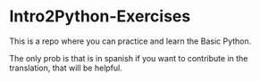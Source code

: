 # Intro2Python-Exercises

This is a repo where you can practice and learn the Basic Python.

The only prob is that is in spanish if you want to contribute in the translation, that will be helpful.